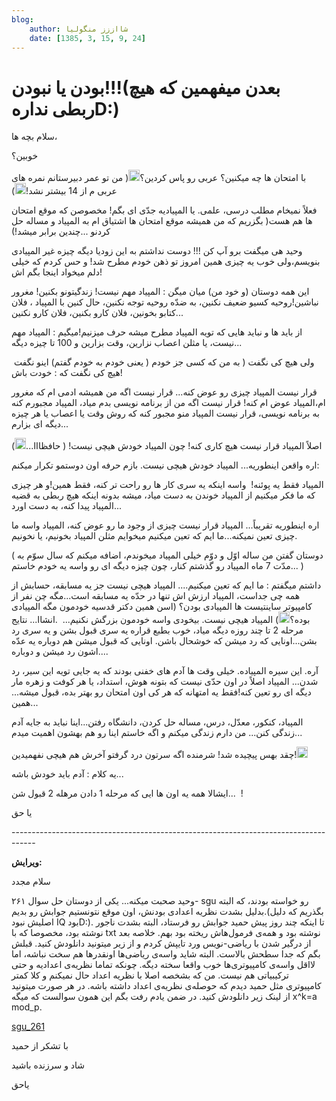 ```yaml
---
blog:
    author: شااززز منگولیا
    date: [1385, 3, 15, 9, 24]
---
```

# بودن یا نبودن!!!(بعدن میفهمین که هیچ ربطی ندارهD:)

<div class="cnt">
<p>سلام بچه ها،</p>خوبین؟<p></p><p>با امتحان ها چه میکنین؟ عربی رو پاس کردین؟<img height="18" src="http://blogfa.com/images/smileys/03.gif" width="18"/>( من تو عمر دبیرستانم نمره های عربی م از 14 بیشتر نشد!<img height="18" src="http://blogfa.com/images/smileys/08.gif" width="18"/>)</p>
<p>فعلاً نمیخام مطلب درسی، علمی. یا المپیادیه جدّی ای بگم! مخصوصن که موقع امتحان ها هم هست( بگزریم که من همیشه موقع امتحان ها اشتیاق ام به المپیاد و مساله حل کردنو ...چندین برابر میشد!)</p>
<p>وحید هی میگفت برو آپ کن !!! دوست نداشتم به این زودیا دیگه چیزه غیر المپیادی بنویسم،ولی خوب یه چیزی همین امروز تو ذهن خودم مطرح شد! و حس کردم که خیلی دلم میخواد اینجا بگم اش!</p>
<p>این همه دوستان (و خود من) میان میگن : المپیاد مهم نیست! زندگیتونو بکنین! مغرور نباشین!روحیه کسیو ضعیف نکنین، به ضدّه روحیه توجه نکنین، حال کنین با المپیاد ، فلان کتابو بخونین، فلان کارو بکنین، فلان کارو نکنین...</p>
<p>از باید ها و نباید هایی که تویه المپیاد مطرح میشه حرف میزنیم!میگیم : المپیاد مهم نیست، یا مثلن اعصاب نزارین، وقت بزارین و 100 تا چیزه دیگه...</p>
<p>ولی هیچ کی نگفت ( به من که کسی جز خودم ( یعنی خودم به خودم گفتم) اینو نگفت  هیچ کی نگفت که : خودت باش!</p>
<p>قرار نیست المپیاد چیزی رو عوض کنه... قرار نیست اگه من همیشه ادمی ام که مغرور ام،المپیاد عوض ام کنه! قرار نیست اگه من از برنامه نویسی بدم میاد، المپیاد مجبورم کنه به برنامه نویسی، قرار نیست المپیاد منو مجبور کنه که روش وقت یا اعصاب یا هر چیزه دیگه ای بزارم...</p>
<p>اصلاً المپیاد قرار نیست هیچ کاری کنه! چون المپیاد خودش هیچی نیست! ( حافظااا...<img height="18" src="http://blogfa.com/images/smileys/03.gif" width="18"/>)</p>
<p>اره واقعن اینطوریه... المپیاد خودش هیچی نیست. بازم حرفه اون دوستمو تکرار میکنم:</p>
<p>المپیاد فقط یه پوئنه!  واسه اینکه یه سری کار ها رو راحت تر کنه، فقط همین!و هر چیزی که ما فکر میکنیم از المپیاد خوندن به دست میاد، میشه بدونه اینکه هیچ ربطی به قضیه المپیاد پیدا کنه، به دست اورد...</p>
<p>اره اینطوریه تقریباً... المپیاد قرار نیست چیزی از وجود ما رو عوض کنه، المپیاد واسه ما چیزی تعین نمیکنه...ما ایم که تعین میکنیم میخوایم مثلن المپیاد بخونیم، یا نخونیم.</p>
<p>( دوستان گفتن من ساله اوّل و دوّم خیلی المپیاد میخوندم، اضافه میکنم که سال سوّم به مدّت 7 ماه المپیاد رو گذشتم کنار، چون چیزه دیگه ای رو واسه یه خودم خاستم... )</p>
<p>داشتم میگفتم : ما ایم که تعین میکنیم.... المپیاد هیچی نیست جز یه مسابقه، حسابش از همه چی جداست، المپیاد ارزش اش تنها در حدّه یه مسابقه است...مگه چن نفر از کامپیوتر ساینتیست ها المپیادی بودن؟ (اسن همین دکتر قدسیه خودمون مگه المپیادی بوده؟<img height="18" src="http://blogfa.com/images/smileys/03.gif" width="18"/>) المپیاد هیچی نیست. بیخودی واسه خودمون بزرگش نکنیم...  .انشاا... نتایج مرحله 2 تا چند روزه دیگه میاد، خوب بطبع قراره یه سری قبول بشن و یه سری رد بشن...اونایی که رد میشن که خوشحال باشن. اونایی که قبول میشن هم دوباره یه عدّه اشون رد میشن و دوباره....</p>
<p>آره. این سیره المپیاده. خیلی وقت ها آدم های خفنی بودند که یه جایی تویه این سیر، رد شدن... المپیاد اصلاً در اون حدّی نیست که بتونه هوش، استداد، یا هر کوفت و زهره مار دیگه ای رو تعین کنه!فقط یه امتهانه که هر کی اون امتحان رو بهتر بده، قبول میشه... همین...</p>
<p>المپیاد، کنکور، معدّل، درس، مساله حل کردن، دانشگاه رفتن...اینا نباید به جایه آدم زندگی کنن... من دارم زندگی میکنم و اگه خاستم اینا رو هم بهشون اهمیت میدم...</p>
<p>چقد بهس پیچیده شد! شرمنده اگه سرتون درد گرفتو آخرش هم هیچی نفهمیدین!<img height="18" src="http://blogfa.com/images/smileys/03.gif" width="18"/></p>
<p>یه کلام : آدم باید خودش باشه...</p>
<p>ایشالا همه یه اون ها ایی که مرحله 1 دادن مرهله 2 قبول شن...  !</p>
<p>یا حق</p>
<p>------------------------------------------------------------------------------------</p>
<p><strong>ویرایش:</strong></p>
<p>سلام مجدد</p>
<p>وحید صحبت میکنه... یکی از دوستان حل سوال ۲۶۱- sgu رو خواسته بودند، که البته بدلیل بشدت نظریه اعدادی بودنش، اون موقع نتونستیم جوابش رو بدیم.(بگذریم که دلیل اصلیش نبود IQ بودD:). تا اینکه چند روز پیش حمید جوابش رو فرستاد، البته بشدت ناجور نوشته بود، مخصوصا که با txt نوشته بود و همه‌ی فرمول‌هاش ریخته بود بهم. خلاصه بعد از درگیر شدن با ریاضی-نویس ورد تایپش کردم و از زیر میتونید دانلودش کنید. قبلش بگم که جدا سطحش بالاست. البته شاید واسه‌ی ریاضی‌ها اونقدرها هم سخت نباشه، اما لااقل واسه‌ی کامپیوتری‌ها خوب واقعا سخته دیگه. چونکه تماما نظریه‌ی اعدادیه و حتی ترکیبیاتی هم نیست. من که بشخصه اصلا با نظریه اعداد حال نمیکنم و کلا کمتر کامپیوتری مثل حمید دیدم که حوصله‌ی نظریه‌ی اعداد داشته باشه. در هر صورت میتونید از لینک زیر دانلودش کنید. در ضمن یادم رفت بگم این همون سوالست که میگه x^k=a mod_p.</p>
<p><a href="http://www.sharemation.com/forget/vahid/adaad_1.pdf" target="_blank">sgu_261</a></p>
<p>با تشکر از حمید</p>
<p>شاد و سرزنده باشید</p>
<p>یاحق</p>
</div>
